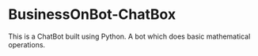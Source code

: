 # BusinessOnBot-ChatBox

This is a ChatBot built using Python.
A bot which does basic mathematical operations.
